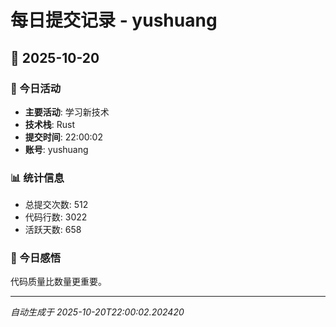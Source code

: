 # 每日提交记录 - yushuang

## 📅 2025-10-20

### 🎯 今日活动
- **主要活动**: 学习新技术
- **技术栈**: Rust
- **提交时间**: 22:00:02
- **账号**: yushuang

### 📊 统计信息
- 总提交次数: 512
- 代码行数: 3022
- 活跃天数: 658

### 💭 今日感悟
代码质量比数量更重要。

---
*自动生成于 2025-10-20T22:00:02.202420*
